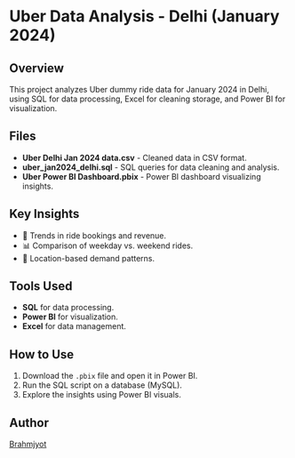 # Uber Data Analysis - Delhi (January 2024)

## Overview
This project analyzes Uber dummy ride data for January 2024 in Delhi, using SQL for data processing, Excel for cleaning storage, and Power BI for visualization.

## Files
- **Uber Delhi Jan 2024 data.csv** - Cleaned data in CSV format.
- **uber_jan2024_delhi.sql** - SQL queries for data cleaning and analysis.
- **Uber Power BI Dashboard.pbix** - Power BI dashboard visualizing insights.

## Key Insights
- 🚖 Trends in ride bookings and revenue.
- 📊 Comparison of weekday vs. weekend rides.
- 📍 Location-based demand patterns.

## Tools Used
- **SQL** for data processing.
- **Power BI** for visualization.
- **Excel** for data management.

## How to Use
1. Download the `.pbix` file and open it in Power BI.
2. Run the SQL script on a database (MySQL).
3. Explore the insights using Power BI visuals.

## Author
[Brahmjyot](https://github.com/singhbrahmjyot20)
